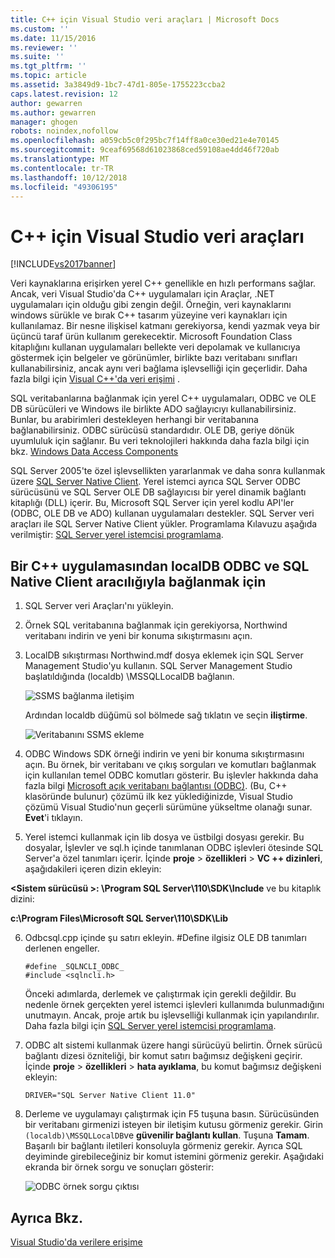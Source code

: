 ```yaml
---
title: C++ için Visual Studio veri araçları | Microsoft Docs
ms.custom: ''
ms.date: 11/15/2016
ms.reviewer: ''
ms.suite: ''
ms.tgt_pltfrm: ''
ms.topic: article
ms.assetid: 3a3849d9-1bc7-47d1-805e-1755223ccba2
caps.latest.revision: 12
author: gewarren
ms.author: gewarren
manager: ghogen
robots: noindex,nofollow
ms.openlocfilehash: a059cb5c0f295bc7f14ff8a0ce30ed21e4e70145
ms.sourcegitcommit: 9ceaf69568d61023868ced59108ae4dd46f720ab
ms.translationtype: MT
ms.contentlocale: tr-TR
ms.lasthandoff: 10/12/2018
ms.locfileid: "49306195"
---
```

# <a name="visual-studio-data-tools-for-c"></a>C++ için Visual Studio veri araçları
[!INCLUDE[vs2017banner](../includes/vs2017banner.md)]

  
Veri kaynaklarına erişirken yerel C++ genellikle en hızlı performans sağlar. Ancak, veri Visual Studio'da C++ uygulamaları için Araçlar, .NET uygulamaları için olduğu gibi zengin değil. Örneğin, veri kaynaklarını windows sürükle ve bırak C++ tasarım yüzeyine veri kaynakları için kullanılamaz. Bir nesne ilişkisel katmanı gerekiyorsa, kendi yazmak veya bir üçüncü taraf ürün kullanım gerekecektir.  Microsoft Foundation Class kitaplığını kullanan uygulamaları bellekte veri depolamak ve kullanıcıya göstermek için belgeler ve görünümler, birlikte bazı veritabanı sınıfları kullanabilirsiniz, ancak aynı veri bağlama işlevselliği için geçerlidir. Daha fazla bilgi için [Visual C++'da veri erişimi](https://msdn.microsoft.com/library/7wtdsdkh.aspx) .  
  
 SQL veritabanlarına bağlanmak için yerel C++ uygulamaları, ODBC ve OLE DB sürücüleri ve Windows ile birlikte ADO sağlayıcıyı kullanabilirsiniz.     Bunlar, bu arabirimleri destekleyen herhangi bir veritabanına bağlanabilirsiniz. ODBC sürücüsü standardıdır. OLE DB, geriye dönük uyumluluk için sağlanır. Bu veri teknolojileri hakkında daha fazla bilgi için bkz. [Windows Data Access Components](https://msdn.microsoft.com/library/windows/desktop/aa968814\(v=vs.85\).aspx)  
  
 SQL Server 2005'te özel işlevsellikten yararlanmak ve daha sonra kullanmak üzere [SQL Server Native Client](https://msdn.microsoft.com/sqlserver/aa937733). Yerel istemci ayrıca SQL Server ODBC sürücüsünü ve SQL Server OLE DB sağlayıcısı bir yerel dinamik bağlantı kitaplığı (DLL) içerir. Bu, Microsoft SQL Server için yerel kodlu API'ler (ODBC, OLE DB ve ADO) kullanan uygulamaları destekler.  SQL Server veri araçları ile SQL Server Native Client yükler. Programlama Kılavuzu aşağıda verilmiştir: [SQL Server yerel istemcisi programlama](https://msdn.microsoft.com/library/ms130892.aspx).  
  
## <a name="to-connect-to-localdb-through-odbc-and-sql-native-client-from-a-c-application"></a>Bir C++ uygulamasından localDB ODBC ve SQL Native Client aracılığıyla bağlanmak için  
  
1.  SQL Server veri Araçları'nı yükleyin.  
  
2.  Örnek SQL veritabanına bağlanmak için gerekiyorsa, Northwind veritabanı indirin ve yeni bir konuma sıkıştırmasını açın.  
  
3.  LocalDB sıkıştırması Northwind.mdf dosya eklemek için SQL Server Management Studio'yu kullanın. SQL Server Management Studio başlatıldığında (localdb) \MSSQLLocalDB bağlanın.  
  
     ![SSMS bağlanma iletişim](../data-tools/media/raddata-ssms-connect-dialog.png "raddata SSMS bağlanma iletişim kutusu")  
  
     Ardından localdb düğümü sol bölmede sağ tıklatın ve seçin **iliştirme**.  
  
     ![Veritabanını SSMS ekleme](../data-tools/media/raddata-ssms-attach-database.png "raddata veritabanını SSMS ekleme")  
  
4.  ODBC Windows SDK örneği indirin ve yeni bir konuma sıkıştırmasını açın. Bu örnek, bir veritabanı ve çıkış sorguları ve komutları bağlanmak için kullanılan temel ODBC komutları gösterir. Bu işlevler hakkında daha fazla bilgi [Microsoft açık veritabanı bağlantısı (ODBC)](https://msdn.microsoft.com/library/windows/desktop/ms710252\(v=vs.85\).aspx). (Bu, C++ klasöründe bulunur) çözümü ilk kez yüklediğinizde, Visual Studio çözümü Visual Studio'nun geçerli sürümüne yükseltme olanağı sunar. **Evet**'i tıklayın.  
  
5.  Yerel istemci kullanmak için lib dosya ve üstbilgi dosyası gerekir. Bu dosyalar, İşlevler ve sql.h içinde tanımlanan ODBC işlevleri ötesinde SQL Server'a özel tanımları içerir. İçinde **proje** > **özellikleri** > **VC ++ dizinleri**, aşağıdakileri içeren dizin ekleyin:  
  
 **\<Sistem sürücüsü >: \Program SQL Server\110\SDK\Include** ve bu kitaplık dizini:  
  
 **c:\Program Files\Microsoft SQL Server\110\SDK\Lib**  
  
6.  Odbcsql.cpp içinde şu satırı ekleyin. #Define ilgisiz OLE DB tanımları derlenen engeller.  
  
    ```  
    #define _SQLNCLI_ODBC_  
    #include <sqlncli.h>  
    ```  
  
     Önceki adımlarda, derlemek ve çalıştırmak için gerekli değildir. Bu nedenle örnek gerçekten yerel istemci işlevleri kullanımda bulunmadığını unutmayın. Ancak, proje artık bu işlevselliği kullanmak için yapılandırılır. Daha fazla bilgi için [SQL Server yerel istemcisi programlama](https://msdn.microsoft.com/library/ms130892\(v=sql.130\).aspx).  
  
7.  ODBC alt sistemi kullanmak üzere hangi sürücüyü belirtin. Örnek sürücü bağlantı dizesi özniteliği, bir komut satırı bağımsız değişkeni geçirir. İçinde **proje** > **özellikleri** > **hata ayıklama**, bu komut bağımsız değişkeni ekleyin:  
  
    ```  
    DRIVER="SQL Server Native Client 11.0"  
    ```  
  
8.  Derleme ve uygulamayı çalıştırmak için F5 tuşuna basın. Sürücüsünden bir veritabanı girmenizi isteyen bir iletişim kutusu görmeniz gerekir. Girin `(localdb)\MSSQLLocalDB`ve **güvenilir bağlantı kullan**. Tuşuna **Tamam**. Başarılı bir bağlantı iletileri konsoluyla görmeniz gerekir. Ayrıca SQL deyiminde girebileceğiniz bir komut istemini görmeniz gerekir. Aşağıdaki ekranda bir örnek sorgu ve sonuçları gösterir:  
  
     ![ODBC örnek sorgu çıktısı](../data-tools/media/raddata-odbc-sample-query-output.png "raddata ODBC örnek sorgu çıktısı")  
  
## <a name="see-also"></a>Ayrıca Bkz.  
 [Visual Studio'da verilere erişime](../data-tools/accessing-data-in-visual-studio.md)


